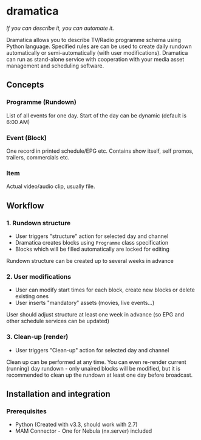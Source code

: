 dramatica
=========
*If you can describe it, you can automate it.*

Dramatica allows you to describe TV/Radio programme schema using Python language.
Specified rules are can be used to create daily rundown automatically or semi-automatically (with user modifications).
Dramatica can run as stand-alone service with cooperation with your media asset management and scheduling software.

## Concepts
 
### Programme (Rundown)
List of all events for one day. Start of the day can be dynamic (default is 6:00 AM)

### Event (Block)
One record in printed schedule/EPG etc. Contains show itself, self promos, trailers, commercials etc.

### Item
Actual video/audio clip, usually file. 


## Workflow

### 1. Rundown structure
 - User triggers "structure" action for selected day and channel
 - Dramatica creates blocks using `Programme` class specification
 - Blocks which will be filled automatically are locked for editing

Rundown structure can be created up to several weeks in advance

### 2. User modifications
 - User can modify start times for each block, create new blocks or delete existing ones
 - User inserts "mandatory" assets (movies, live events...)

User should adjust structure at least one week in advance (so EPG and other schedule services can be updated)

### 3. Clean-up (render)
 - User triggers "Clean-up" action for selected day and channel

Clean up can be performed at any time. You can even re-render current (running) day rundown - only unaired blocks will be modified, 
but it is recommended to clean up the rundown at least one day  before broadcast.

## Installation and integration

### Prerequisites
* Python (Created with v3.3, should work with 2.7)
* MAM Connector - One for Nebula (nx.server) included
